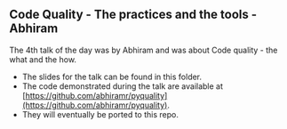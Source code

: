 ## Code Quality - The practices and the tools - Abhiram

The 4th talk of the day was by Abhiram and was about Code quality - the what and the how. 

- The slides for the talk can be found in this folder. 
- The code demonstrated during the talk are available at [https://github.com/abhiramr/pyquality](https://github.com/abhiramr/pyquality).
- They will eventually be ported to this repo.
